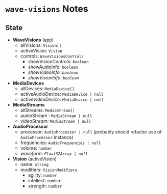 # `wave-visions` Notes

## State

- **WaveVisions** (app)
  - allVisions: `Vision[]`
  - activeVision: `Vision`
  - controls: `WaveVisionsControls`
    - showVisionControls: `boolean`  
    - showAudioInfo: `boolean`
    - *showVideoInfo: `boolean`*
    - *showVisionInfo: `boolean`*
- **MediaDevices**
  - allDevices: `MediaDevice[]`
  - activeAudioDevice: `MediaDevice | null`
  - *activeVideoDevice: `MediaDevice | null`*
- **MediaStreams**
  - allStreams: `MediaStream[]`
  - audioStream : `MediaStream | null`
  - *videoStream: `MediaStream | null`*
- **AudioProcessor**
  - processor: `AudioProcessor | null` (probably should refactor use of `AudioProcessor` instance)
  - frequencies: `AudioFrequencies | null`
  - volume: `number`
  - *waveform: `Float32Array | null`*
- **Vision** (activeVision)
  - name: `string`
  - modifiers: `VisionModifiers`
    - agility: `number`
    - intellect: `number`
    - strength: `number`
